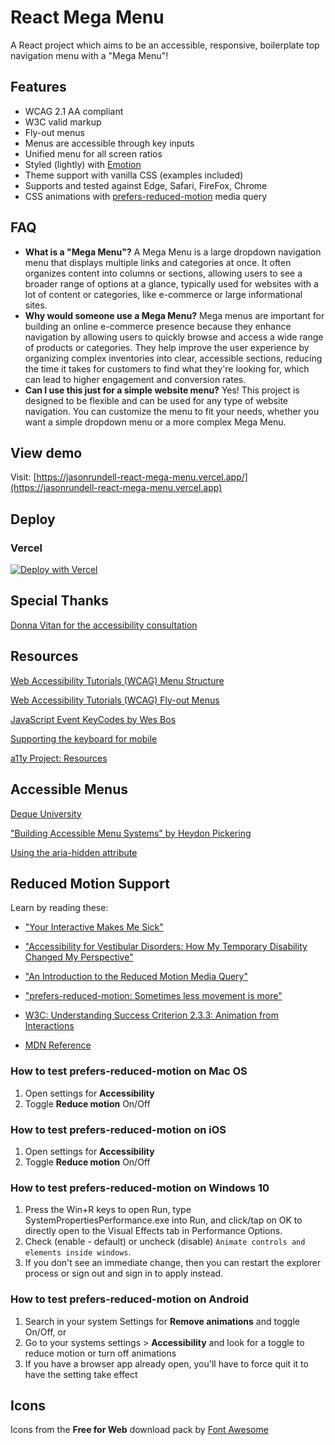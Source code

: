 # React Mega Menu

A React project which aims to be an accessible, responsive, boilerplate top
navigation menu with a "Mega Menu"!

## Features

- WCAG 2.1 AA compliant
- W3C valid markup
- Fly-out menus
- Menus are accessible through key inputs
- Unified menu for all screen ratios
- Styled (lightly) with [Emotion](https://emotion.sh)
- Theme support with vanilla CSS (examples included)
- Supports and tested against Edge, Safari, FireFox, Chrome
- CSS animations with [prefers-reduced-motion](https://developer.mozilla.org/en-US/docs/Web/CSS/@media/prefers-reduced-motion) media query

## FAQ

- **What is a "Mega Menu"?** A Mega Menu is a large dropdown navigation menu that displays multiple links and categories at once. It often organizes content into columns or sections, allowing users to see a broader range of options at a glance, typically used for websites with a lot of content or categories, like e-commerce or large informational sites.
- **Why would someone use a Mega Menu?** Mega menus are important for building an online e-commerce presence because they enhance navigation by allowing users to quickly browse and access a wide range of products or categories. They help improve the user experience by organizing complex inventories into clear, accessible sections, reducing the time it takes for customers to find what they're looking for, which can lead to higher engagement and conversion rates.
- **Can I use this just for a simple website menu?** Yes! This project is designed to be flexible and can be used for any type of website navigation. You can customize the menu to fit your needs, whether you want a simple dropdown menu or a more complex Mega Menu.

## View demo

Visit:
[https://jasonrundell-react-mega-menu.vercel.app/](https://jasonrundell-react-mega-menu.vercel.app)

## Deploy

### Vercel

[![Deploy with Vercel](https://vercel.com/button)](https://vercel.com/new/project?template=https://github.com/jasonrundell/react-mega-menu)

## Special Thanks

[Donna Vitan for the accessibility consultation](https://donnavitan.com)

## Resources

[Web Accessibility Tutorials (WCAG) Menu Structure](https://www.w3.org/WAI/tutorials/menus/structure/)

[Web Accessibility Tutorials (WCAG) Fly-out Menus](https://www.w3.org/WAI/tutorials/menus/flyout/)

[JavaScript Event KeyCodes by Wes Bos](https://keycode.info/)

[Supporting the keyboard for mobile](http://simplyaccessible.com/article/mobile-keyboard-support/)

[a11y Project: Resources](https://www.a11yproject.com/resources/)

## Accessible Menus

[Deque University](https://dequeuniversity.com/)

["Building Accessible Menu Systems" by Heydon Pickering](https://www.smashingmagazine.com/2017/11/building-accessible-menu-systems/)

[Using the aria-hidden attribute](https://developer.mozilla.org/en-US/docs/Web/Accessibility/ARIA/ARIA_Techniques/Using_the_aria-hidden_attribute)

## Reduced Motion Support

Learn by reading these:

- ["Your Interactive Makes Me Sick"](https://source.opennews.org/articles/motion-sick/)

- ["Accessibility for Vestibular Disorders: How My Temporary Disability Changed My Perspective"](https://alistapart.com/article/accessibility-for-vestibular/)

- ["An Introduction to the Reduced Motion Media Query"](https://css-tricks.com/introduction-reduced-motion-media-query/)

- ["prefers-reduced-motion: Sometimes less movement is more"](https://web.dev/prefers-reduced-motion/)

- [W3C: Understanding Success Criterion 2.3.3: Animation from Interactions](https://www.w3.org/WAI/WCAG21/Understanding/animation-from-interactions.html)

- [MDN Reference](https://developer.mozilla.org/en-US/docs/Web/CSS/@media/prefers-reduced-motion)

### How to test prefers-reduced-motion on Mac OS

1. Open settings for **Accessibility**
1. Toggle **Reduce motion** On/Off

### How to test prefers-reduced-motion on iOS

1. Open settings for **Accessibility**
1. Toggle **Reduce motion** On/Off

### How to test prefers-reduced-motion on Windows 10

1. Press the Win+R keys to open Run, type SystemPropertiesPerformance.exe into Run, and click/tap on OK to directly open to the Visual Effects tab in Performance Options.
1. Check (enable - default) or uncheck (disable) `Animate controls and elements inside windows`.
1. If you don't see an immediate change, then you can restart the explorer process or sign out and sign in to apply instead.

### How to test prefers-reduced-motion on Android

1. Search in your system Settings for **Remove animations** and toggle On/Off,
   or
1. Go to your systems settings > **Accessibility** and look for a toggle to
   reduce motion or turn off animations
1. If you have a browser app already open, you'll have to force quit it to have
   the setting take effect

## Icons

Icons from the **Free for Web** download pack by
[Font Awesome](https://fontawesome.com/download)
